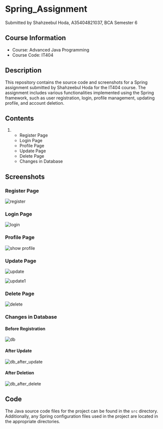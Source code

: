 # Spring_Assignment

Submitted by Shahzeebul Hoda, A35404821037, BCA Semester 6

## Course Information

- Course: Advanced Java Programming
- Course Code: IT404

## Description

This repository contains the source code and screenshots for a Spring assignment submitted by Shahzeebul Hoda for the IT404 course. The assignment includes various functionalities implemented using the Spring framework, such as user registration, login, profile management, updating profile, and account deletion.

## Contents

1. - Register Page
   - Login Page
   - Profile Page
   - Update Page
   - Delete Page
   - Changes in Database


## Screenshots

### Register Page

![register](https://github.com/Shahzeebul/Spring_Assignment/assets/104351775/0dac8e42-df28-484e-adbe-721076e69457)



### Login Page

![login](https://github.com/Shahzeebul/Spring_Assignment/assets/104351775/1ad8fbca-d31d-4c62-a9a6-39248361233f)



### Profile Page

![show profile](https://github.com/Shahzeebul/Spring_Assignment/assets/104351775/b978ada2-80ec-49d5-8e34-6aeb7eb7fe95)



### Update Page

![update](https://github.com/Shahzeebul/Spring_Assignment/assets/104351775/4e449a0e-9e1b-46cd-96df-f597996f941f)

![update1](https://github.com/Shahzeebul/Spring_Assignment/assets/104351775/b5f1b3cb-040b-4b23-9b14-e768b0b1d834)


### Delete Page

![delete](https://github.com/Shahzeebul/Spring_Assignment/assets/104351775/fa491324-8825-4100-a2f9-15513a54922c)


### Changes in Database

#### Before Registration

![db](https://github.com/Shahzeebul/Spring_Assignment/assets/104351775/c6126a5a-4fc6-479e-95a1-2835dd1686d3)



#### After Update

![db_after_update](https://github.com/Shahzeebul/Spring_Assignment/assets/104351775/bffe522d-daa0-4559-b0cd-8aebbe6f1abc)



#### After Deletion

![db_after_delete](https://github.com/Shahzeebul/Spring_Assignment/assets/104351775/2d5133dd-b331-47d2-9b98-ade25c81d9b4)



## Code

The Java source code files for the project can be found in the `src` directory. Additionally, any Spring configuration files used in the project are located in the appropriate directories.

